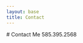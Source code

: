 ```yaml
---
layout: base
title: Contact
---
```

<article><div class="container">
# Contact Me
<i class="fa fa-phone"></i> 585.395.2568
</div></article>